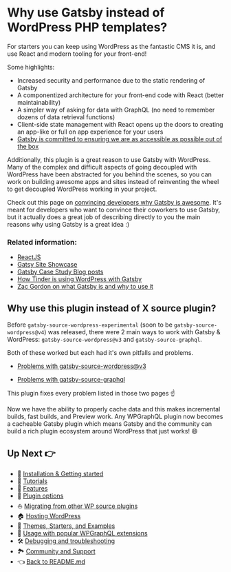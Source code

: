 # Why use Gatsby instead of WordPress PHP templates?

For starters you can keep using WordPress as the fantastic CMS it is, and use React and modern tooling for your front-end!

Some highlights:

- Increased security and performance due to the static rendering of Gatsby
- A componentized architecture for your front-end code with React (better maintainability)
- A simpler way of asking for data with GraphQL (no need to remember dozens of data retrieval functions)
- Client-side state management with React opens up the doors to creating an app-like or full on app experience for your users
- [Gatsby is committed to ensuring we are as accessible as possible out of the box](https://www.gatsbyjs.org/blog/2019-04-18-gatsby-commitment-to-accessibility/)



Additionally, this plugin is a great reason to use Gatsby with WordPress. Many of the complex and difficult aspects of going decoupled with WordPress have been abstracted for you behind the scenes, so you can work on building awesome apps and sites instead of reinventing the wheel to get decoupled WordPress working in your project.

Check out this page on [convincing developers why Gatsby is awesome](https://www.gatsbyjs.org/docs/winning-over-developers/#specific-benefits). It's meant for developers who want to convince their coworkers to use Gatsby, but it actually does a great job of describing directly to you the main reasons why using Gatsby is a great idea :)



### Related information:

- [ReactJS](https://reactjs.org/)
- [Gatsy Site Showcase](https://www.gatsbyjs.org/showcase/)
- [Gatsby Case Study Blog posts](https://www.gatsbyjs.org/blog/tags/case-studies/)
- [How Tinder is using WordPress with Gatsby](https://www.gatsbyjs.org/blog/2020-04-07-LA-2020-Boss/)
- [Zac Gordon on what Gatsby is and why to use it](https://www.youtube.com/watch?v=GuvAMcsoreI)



## Why use this plugin instead of X source plugin?

Before `gatsby-source-wordpress-experimental` (soon to be `gatsby-source-wordpress@v4`)  was released, there were 2 main ways to work with Gatsby & WordPress: `gatsby-source-wordpress@v3` and `gatsby-source-graphql`. 

Both of these worked but each had it's own pitfalls and problems.

- [Problems with gatsby-source-wordpress@v3](./problems-with-v3)

- [Problems with gatsby-source-graphql](./problems-with-gatsby-source-graphql)



This plugin fixes every problem listed in those two pages :point_up:

Now we have the ability to properly cache data and this makes incremental builds, fast builds, and Preview work. Any WPGraphQL plugin now becomes a cacheable Gatsby plugin which means Gatsby and the community can build a rich plugin ecosystem around WordPress that just works! :smile:



## Up Next :point_right:

- :runner: [Installation & Getting started](./getting-started.md)
- :school: [Tutorials](./tutorials/index.md)
- :feet: [Features](./features/index.md)
- :electric_plug: [Plugin options](./plugin-options.md)
- :boat: [Migrating from other WP source plugins](./migrating-from-other-wp-source-plugins.md)
- :house: [Hosting WordPress](./hosting.md)
- :athletic_shoe: [Themes, Starters, and Examples](./themes-starters-examples.md)
-  :medal_sports: [Usage with popular WPGraphQL extensions](./usage-with-popular-wp-graphql-extensions.md)
- :hammer_and_wrench: [Debugging and troubleshooting](./debugging-and-troubleshooting.md)
- :national_park: [Community and Support](./community-and-support.md)
- :point_left: [Back to README.md](../README.md)

